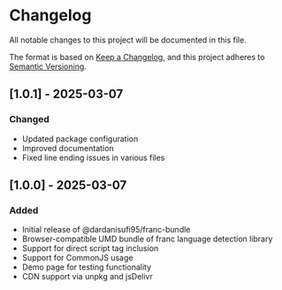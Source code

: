 # Changelog

All notable changes to this project will be documented in this file.

The format is based on [Keep a Changelog](https://keepachangelog.com/en/1.0.0/),
and this project adheres to [Semantic Versioning](https://semver.org/spec/v2.0.0.html).

## [1.0.1] - 2025-03-07

### Changed
- Updated package configuration
- Improved documentation
- Fixed line ending issues in various files

## [1.0.0] - 2025-03-07

### Added
- Initial release of @dardanisufi95/franc-bundle
- Browser-compatible UMD bundle of franc language detection library
- Support for direct script tag inclusion
- Support for CommonJS usage
- Demo page for testing functionality
- CDN support via unpkg and jsDelivr 